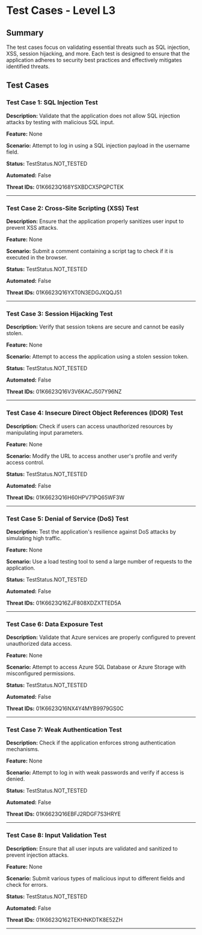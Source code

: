 # Test Cases - Level L3

## Summary

The test cases focus on validating essential threats such as SQL injection, XSS, session hijacking, and more. Each test is designed to ensure that the application adheres to security best practices and effectively mitigates identified threats.

## Test Cases

### Test Case 1: SQL Injection Test

**Description:** Validate that the application does not allow SQL injection attacks by testing with malicious SQL input.

**Feature:** None

**Scenario:** Attempt to log in using a SQL injection payload in the username field.

**Status:** TestStatus.NOT_TESTED

**Automated:** False

**Threat IDs:** 01K6623Q168YSXBDCX5PQPCTEK

---

### Test Case 2: Cross-Site Scripting (XSS) Test

**Description:** Ensure that the application properly sanitizes user input to prevent XSS attacks.

**Feature:** None

**Scenario:** Submit a comment containing a script tag to check if it is executed in the browser.

**Status:** TestStatus.NOT_TESTED

**Automated:** False

**Threat IDs:** 01K6623Q16YXT0N3EDGJXQQJ51

---

### Test Case 3: Session Hijacking Test

**Description:** Verify that session tokens are secure and cannot be easily stolen.

**Feature:** None

**Scenario:** Attempt to access the application using a stolen session token.

**Status:** TestStatus.NOT_TESTED

**Automated:** False

**Threat IDs:** 01K6623Q16V3V6KACJ507Y96NZ

---

### Test Case 4: Insecure Direct Object References (IDOR) Test

**Description:** Check if users can access unauthorized resources by manipulating input parameters.

**Feature:** None

**Scenario:** Modify the URL to access another user's profile and verify access control.

**Status:** TestStatus.NOT_TESTED

**Automated:** False

**Threat IDs:** 01K6623Q16H60HPV71PQ65WF3W

---

### Test Case 5: Denial of Service (DoS) Test

**Description:** Test the application's resilience against DoS attacks by simulating high traffic.

**Feature:** None

**Scenario:** Use a load testing tool to send a large number of requests to the application.

**Status:** TestStatus.NOT_TESTED

**Automated:** False

**Threat IDs:** 01K6623Q16ZJF808XDZXTTED5A

---

### Test Case 6: Data Exposure Test

**Description:** Validate that Azure services are properly configured to prevent unauthorized data access.

**Feature:** None

**Scenario:** Attempt to access Azure SQL Database or Azure Storage with misconfigured permissions.

**Status:** TestStatus.NOT_TESTED

**Automated:** False

**Threat IDs:** 01K6623Q16NX4Y4MYB9979GS0C

---

### Test Case 7: Weak Authentication Test

**Description:** Check if the application enforces strong authentication mechanisms.

**Feature:** None

**Scenario:** Attempt to log in with weak passwords and verify if access is denied.

**Status:** TestStatus.NOT_TESTED

**Automated:** False

**Threat IDs:** 01K6623Q16EBFJ2RDGF7S3HRYE

---

### Test Case 8: Input Validation Test

**Description:** Ensure that all user inputs are validated and sanitized to prevent injection attacks.

**Feature:** None

**Scenario:** Submit various types of malicious input to different fields and check for errors.

**Status:** TestStatus.NOT_TESTED

**Automated:** False

**Threat IDs:** 01K6623Q162TEKHNKDTK8E52ZH

---

